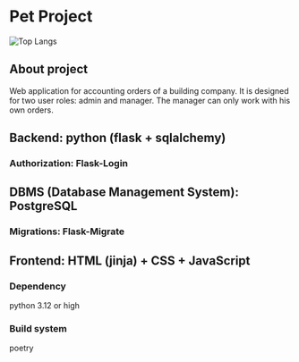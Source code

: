 # Pet Project

![Top Langs](https://img.shields.io/github/languages/top/Arihina/building_company)

## About project
Web application for accounting orders of a building company.
It is designed for two user roles: admin and manager. The manager can only work with his own orders.

## Backend: python (flask + sqlalchemy)

### Authorization: Flask-Login

## DBMS (Database Management System): PostgreSQL

### Migrations: Flask-Migrate

## Frontend: HTML (jinja) + CSS + JavaScript

### Dependency

python 3.12 or high

### Build system

poetry